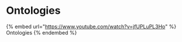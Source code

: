 # Ontologies

{% embed url="https://www.youtube.com/watch?v=jfUPLuPL3Ho" %}
Ontologies
{% endembed %}
